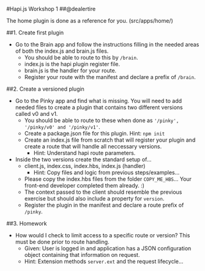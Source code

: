#Hapi.js Workshop 1
##@dealertire

The home plugin is done as a reference for you. (src/apps/home/)

##1. Create first plugin

* Go to the Brain app and follow the instructions filling in the needed areas of both the index.js and brain.js files.
	- You should be able to route to this by ```/brain```.
	- index.js is the hapi plugin register file.
	- brain.js is the handler for your route.
	- Register your route with the manifest and declare a prefix of ```/brain```.

##2. Create a versioned plugin

* Go to the Pinky app and find what is missing. You will need to add needed files to create a plugin that contains two different versions called v0 and v1.
	- You should be able to route to these when done as ```'/pinky', '/pinky/v0' and '/pinky/v1'```.
	- Create a package.json file for this plugin. Hint: ```npm init```
	- Create an index.js file from scratch that will register your plugin and create a route that will handle all neccessary versions.
		+ Hint: Understand hapi route parameters.
* Inside the two versions create the standard setup of...
	- client.js, index.css, index.hbs, index.js (handler)
		+ Hint: Copy files and logic from previous steps/examples...
	- Please copy the index.hbs files from the folder ```COPY_ME_HBS```... Your front-end developer completed them already. :)
	- The context passed to the client should resemble the previous exercise but should also include a property for ```version```.
	- Register the plugin in the manifest and declare a route prefix of ```/pinky```.

##3. Homework

* How would I check to limit access to a specific route or version? This must be done prior to route handling.
	- Given: User is logged in and application has a JSON configuration object containing that information on request.
	- Hint: Extension methods ```server.ext``` and the request lifecycle...